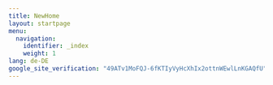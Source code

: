```yaml
---
title: NewHome
layout: startpage
menu:
  navigation:
    identifier: _index
    weight: 1
lang: de-DE
google_site_verification: "49ATv1MoFQJ-6fKTIyVyHcXhIx2ottnWEwlLnKGAQfU"
---
```

